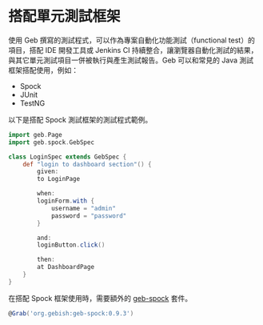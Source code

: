 # 搭配單元測試框架

使用 Geb 撰寫的測試程式，可以作為專案自動化功能測試（functional test）的項目，搭配 IDE 開發工具或 Jenkins CI 持續整合，讓瀏覽器自動化測試的結果，與其它單元測試項目一併被執行與產生測試報告。Geb 可以和常見的 Java 測試框架搭配使用，例如：

* Spock
* JUnit
* TestNG

以下是搭配 Spock 測試框架的測試程式範例。

```groovy
import geb.Page
import geb.spock.GebSpec

class LoginSpec extends GebSpec {
    def "login to dashboard section"() {
        given:
        to LoginPage

        when:
        loginForm.with {
            username = "admin"
            password = "password"
        }

        and:
        loginButton.click()

        then:
        at DashboardPage
    }
}
```

在搭配 Spock 框架使用時，需要額外的 [geb-spock](http://mvnrepository.com/artifact/org.gebish/geb-spock) 套件。

```groovy
@Grab('org.gebish:geb-spock:0.9.3')
```

